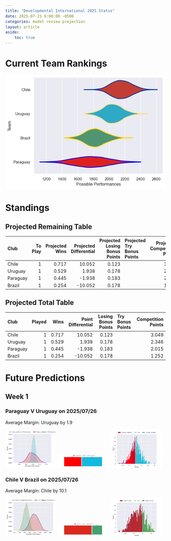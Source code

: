 ```yaml
---  
title: "Developmental International 2025 Status"  
date: 2025-07-21 6:00:00 -0500  
categories: model review projection  
layout: article  
aside:  
    toc: true  
---
```

# Current Team Rankings


![Club Rankings](plots/rankings_Developmental_International_2025.png)
# Standings

## Projected Remaining Table


| Club     |   To Play |   Projected Wins |   Projected Differential |   Projected Losing Bonus Points | Projected Try Bonus Points   |   Projected Competition Points |
|:---------|----------:|-----------------:|-------------------------:|--------------------------------:|:-----------------------------|-------------------------------:|
| Chile    |         1 |            0.717 |                   10.052 |                           0.123 |                              |                          3.049 |
| Uruguay  |         1 |            0.529 |                    1.938 |                           0.178 |                              |                          2.346 |
| Paraguay |         1 |            0.445 |                   -1.938 |                           0.183 |                              |                          2.015 |
| Brazil   |         1 |            0.254 |                  -10.052 |                           0.178 |                              |                          1.252 |



## Projected Total Table


| Club     |   Played |   Wins |   Point Differential |   Losing Bonus Points | Try Bonus Points   |   Competition Points |
|:---------|---------:|-------:|---------------------:|----------------------:|:-------------------|---------------------:|
| Chile    |        1 |  0.717 |               10.052 |                 0.123 |                    |                3.049 |
| Uruguay  |        1 |  0.529 |                1.938 |                 0.178 |                    |                2.346 |
| Paraguay |        1 |  0.445 |               -1.938 |                 0.183 |                    |                2.015 |
| Brazil   |        1 |  0.254 |              -10.052 |                 0.178 |                    |                1.252 |



# Future Predictions

## Week 1

### Paraguay V Uruguay on 2025/07/26


Average Margin: Uruguay by 1.9

<p float="left">
<img src="plots\2025-07-26-Paraguay_V_Uruguay_performances.png" width="32%" />
<img src="plots\2025-07-26-Paraguay_V_Uruguay_resultbar.png" width="32%" />
<img src="plots\2025-07-26-Paraguay_V_Uruguay_spreads.png" width="32%" />
</p>

### Chile V Brazil on 2025/07/26


Average Margin: Chile by 10.1

<p float="left">
<img src="plots\2025-07-26-Chile_V_Brazil_performances.png" width="32%" />
<img src="plots\2025-07-26-Chile_V_Brazil_resultbar.png" width="32%" />
<img src="plots\2025-07-26-Chile_V_Brazil_spreads.png" width="32%" />
</p>
